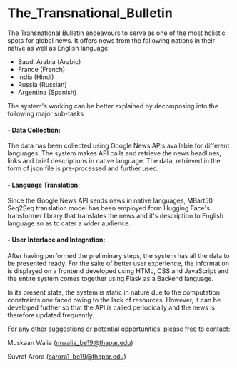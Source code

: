 # The_Transnational_Bulletin

The Transnational Bulletin endeavours to serve as one of the most holistic spots for global news. It offers news from the following nations in their native as well as English language:

- Saudi Arabia (Arabic)
- France (French)
- India (Hindi)
- Russia (Russian)
- Argentina (Spanish)

The system's working can be better explained by decomposing into the following major sub-tasks

#### - Data Collection: 
The data has been collected using Google News APIs available for different languages. The system makes API calls and retrieve the news headlines, links and brief descriptions in native language. The data, retrieved in the form of json file is pre-processed and further used.

#### - Language Translation: 
Since the Google News API sends news in native languages, MBart50 Seq2Seq translation model has been employed form Hugging Face's transformer library that translates the news and it's description to English language so as to cater a wider audience.

#### - User Interface and Integration: 
After having performed the preliminary steps, the system has all the data to be presented ready. For the sake of better user experience, the information is displayed on a frontend developed using HTML, CSS and JavaScript and the entire system comes together using Flask as a Backend language. 

In its present state, the system is static in nature due to the computation constraints one faced owing to the lack of resources. However, it can be developed further so that the API is called periodically and the news is therefore updated frequently. 



For any other suggestions or potential opportunities, please free to contact:

Muskaan Walia (mwalia_be19@thapar.edu)

Suvrat Arora (sarora1_be19@thapar.edu)
